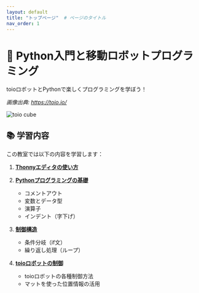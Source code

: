 ```yaml
---
layout: default
title: "トップページ"  # ページのタイトル
nav_order: 1
---
```


# 🤖 Python入門と移動ロボットプログラミング

toioロボットとPythonで楽しくプログラミングを学ぼう！

*画像出典: https://toio.io/*

![toio cube](https://toio.io/_next/static/media/cube.b4d70949.webp)

## 📚 学習内容

この教室では以下の内容を学習します：

1. [**Thonnyエディタの使い方**](https://yoshida17.github.io/2025-toio-python-lecture/Thonny.html)

2. [**Pythonプログラミングの基礎**](https://yoshida17.github.io/2025-toio-python-lecture/basic-python.html)
   
   - コメントアウト
   - 変数とデータ型
   - 演算子
   - インデント（字下げ）

3. [**制御構造**](https://yoshida17.github.io/2025-toio-python-lecture/control-structures.html)
   
   - 条件分岐（if文）
   - 繰り返し処理（ループ）

4. [**toioロボットの制御**](https://yoshida17.github.io/2025-toio-python-lecture/toio-control.html)
   
   - toioロボットの各種制御方法
   - マットを使った位置情報の活用
